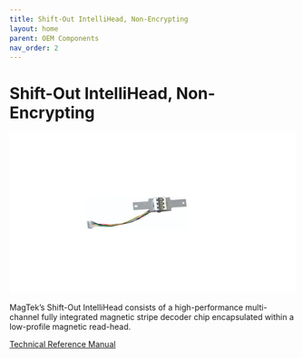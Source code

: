 ```yaml
---
title: Shift-Out IntelliHead, Non-Encrypting
layout: home
parent: OEM Components
nav_order: 2
---
```


# Shift-Out IntelliHead, Non-Encrypting

![Shift-Out IntelliHead, Non-Encrypting](Images/img01.jpg)

MagTek’s Shift-Out IntelliHead consists of a high-performance multi-channel fully integrated magnetic stripe decoder chip encapsulated within a low-profile magnetic read-head.

[Technical Reference Manual](hhttps://www.magtek.com/content/documentationfiles/d99875258.pdf)

